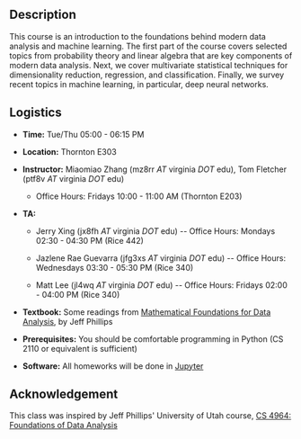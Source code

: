 ## Description

This course is an introduction to the foundations behind modern data analysis
and machine learning.  The first part of the course covers selected topics from
probability theory and linear algebra that are key components of modern data
analysis. Next, we cover multivariate statistical techniques for dimensionality
reduction, regression, and classification. Finally, we survey recent topics in
machine learning, in particular, deep neural networks.

## Logistics

* **Time:** Tue/Thu 05:00 - 06:15 PM
* **Location:** Thornton E303
* **Instructor:** Miaomiao Zhang (mz8rr *AT* virginia *DOT* edu), Tom Fletcher (ptf8v *AT* virginia *DOT* edu)
  - Office Hours: Fridays 10:00 - 11:00 AM (Thornton E203)
* **TA:** 
    - Jerry Xing (jx8fh *AT* virginia *DOT* edu)
    -- Office Hours: Mondays 02:30 - 04:30 PM (Rice 442) <br/>
  
     - Jazlene Rae Guevarra (jfg3xs *AT* virginia *DOT* edu)
     -- Office Hours: Wednesdays 03:30 - 05:30 PM (Rice 340) <br/>
  
     - Matt Lee (jl4wq *AT* virginia *DOT* edu) 
     -- Office Hours: Fridays 02:00 - 04:00 PM (Rice 340)

* **Textbook:** Some readings from [Mathematical Foundations for Data Analysis](http://www.cs.utah.edu/~jeffp/M4D/M4D.html), by Jeff Phillips
* **Prerequisites:** You should be comfortable programming in Python (CS 2110 or equivalent is sufficient)
* **Software:** All homeworks will be done in [Jupyter](https://jupyter.org)

## Acknowledgement
This class was inspired by Jeff Phillips' University of Utah course, [CS 4964: Foundations of Data Analysis](http://www.cs.utah.edu/~jeffp/teaching/FoDA.html)

